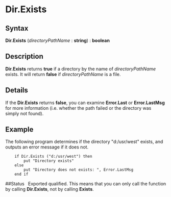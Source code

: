 
# Dir.Exists

## Syntax
**Dir.Exists** (_directoryPathName_ : **string**) : **boolean**

## Description
**Dir.Exists** returns **true** if a directory by the name of _directoryPathName_ exists. It will return **false** if _directoryPathName_ is a file.


## Details
If the **Dir.Exists** returns **false**, you can examine **Error.Last** or **Error.LastMsg** for more information (i.e. whether the path failed or the directory was simply not found).


## Example
The following program determines if the directory "d:/usr/west" exists, and outputs an error message if it does not.

        if Dir.Exists ("d:/usr/west") then
            put "Directory exists"
        else
            put "Directory does not exists: ", Error.LastMsg
        end if

##Status  
 Exported qualified.
This means that you can only call the function by calling **Dir.Exists**, not by calling **Exists**.
                        
